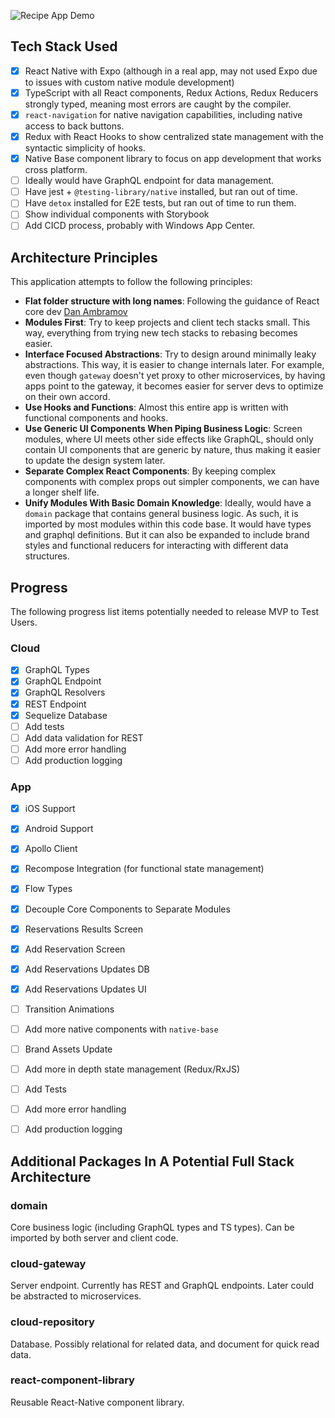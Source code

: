 ![Recipe App Demo](./recipe-app-demo.gif)

## Tech Stack Used

- [x] React Native with Expo (although in a real app, may not used Expo due to issues with custom native module development)
- [x] TypeScript with all React components, Redux Actions, Redux Reducers strongly typed, meaning most errors are caught by the compiler.
- [x] `react-navigation` for native navigation capabilities, including native access to back buttons.
- [x] Redux with React Hooks to show centralized state management with the syntactic simplicity of hooks.
- [x] Native Base component library to focus on app development that works cross platform.
- [ ] Ideally would have GraphQL endpoint for data management.
- [ ] Have jest + `@testing-library/native` installed, but ran out of time.
- [ ] Have `detox` installed for E2E tests, but ran out of time to run them.
- [ ] Show individual components with Storybook
- [ ] Add CICD process, probably with Windows App Center.

## Architecture Principles

This application attempts to follow the following principles:

- **Flat folder structure with long names**: Following the guidance of React core dev [Dan Ambramov](https://twitter.com/dan_abramov/status/1145354949871767552)
- **Modules First**: Try to keep projects and client tech stacks small. This way, everything from trying new tech stacks to rebasing becomes easier.
- **Interface Focused Abstractions**: Try to design around minimally leaky abstractions. This way, it is easier to change internals later. For example, even though `gateway` doesn't yet proxy to other microservices, by having apps point to the gateway, it becomes easier for server devs to optimize on their own accord.
- **Use Hooks and Functions**: Almost this entire app is written with functional components and hooks.
- **Use Generic UI Components When Piping Business Logic**: Screen modules, where UI meets other side effects like GraphQL, should only contain UI components that are generic by nature, thus making it easier to update the design system later.
- **Separate Complex React Components**: By keeping complex components with complex props out simpler components, we can have a longer shelf life.
- **Unify Modules With Basic Domain Knowledge**: Ideally, would have a `domain` package that contains general business logic. As such, it is imported by most modules within this code base. It would have types and graphql definitions. But it can also be expanded to include brand styles and functional reducers for interacting with different data structures.

## Progress

The following progress list items potentially needed to release MVP to Test Users.

### Cloud

- [x] GraphQL Types
- [x] GraphQL Endpoint
- [x] GraphQL Resolvers
- [x] REST Endpoint
- [x] Sequelize Database
- [ ] Add tests
- [ ] Add data validation for REST
- [ ] Add more error handling
- [ ] Add production logging

### App

- [x] iOS Support
- [x] Android Support
- [x] Apollo Client
- [x] Recompose Integration (for functional state management)
- [x] Flow Types
- [x] Decouple Core Components to Separate Modules
- [x] Reservations Results Screen
- [x] Add Reservation Screen
- [x] Add Reservations Updates DB
- [x] Add Reservations Updates UI
- [ ] Transition Animations
- [ ] Add more native components with `native-base`
- [ ] Brand Assets Update
- [ ] Add more in depth state management (Redux/RxJS)
- [ ] Add Tests
- [ ] Add more error handling
- [ ] Add production logging


## Additional Packages In A Potential Full Stack Architecture

### domain

Core business logic (including GraphQL types and TS types). Can be imported by both server and client code.

### cloud-gateway

Server endpoint. Currently has REST and GraphQL endpoints. Later could be abstracted to microservices.

### cloud-repository

Database. Possibly relational for related data, and document for quick read data.

### react-component-library

Reusable React-Native component library.
